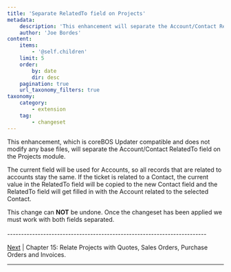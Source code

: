 ```yaml
---
title: 'Separate RelatedTo field on Projects'
metadata:
    description: 'This enhancement will separate the Account/Contact RelatedTo field on the Projects module.'
    author: 'Joe Bordes'
content:
    items:
        - '@self.children'
    limit: 5
    order:
        by: date
        dir: desc
    pagination: true
    url_taxonomy_filters: true
taxonomy:
    category:
        - extension
    tag:
        - changeset
---
```


This enhancement, which is coreBOS Updater compatible and does not
modify any base files, will separate the Account/Contact RelatedTo field
on the Projects module.

The current field will be used for Accounts, so all records that are
related to accounts stay the same. If the ticket is related to a
Contact, the current value in the RelatedTo field will be copied to the
new Contact field and the RelatedTo field will get filled in with the
Account related to the selected Contact.

<div class="notices red"> This change can <strong>NOT</strong> be undone.
Once the changeset has been applied we must work with both fields
separated. </div>


<br>
------------------------------------------------------------------------

[Next](http://localhost/coreBOSDocumentation/knowledge-base/configuration-store//changeset/enhancerelproject2qsopoi/id:cb976f27a3e92d8fbab7a6d1418b4d36/store:configuration) | Chapter 15: Relate Projects with Quotes, Sales Orders, Purchase Orders and Invoices.

------------------------------------------------------------------------